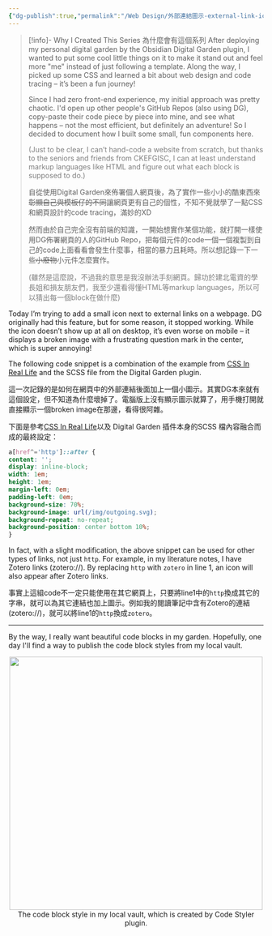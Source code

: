 ```yaml
---
{"dg-publish":true,"permalink":"/Web Design/外部連結圖示-external-link-icon/","title":"Append icons to external links 外部連結圖示","noteIcon":"1","created":"2024-09-14T18:39:24.263+08:00","updated":"2024-09-16T00:51:58.066+08:00"}
---
```



> [!info]- Why I Created This Series 為什麼會有這個系列
> After deploying my personal digital garden by the Obsidian Digital Garden plugin, I wanted to put some cool little things on it to make it stand out and feel more "me" instead of just following a template. Along the way, I picked up some CSS and learned a bit about web design and code tracing – it’s been a fun journey!
> 
> Since I had zero front-end experience, my initial approach was pretty chaotic. I'd open up other people's GitHub Repos (also using DG), copy-paste their code piece by piece into mine, and see what happens – not the most efficient, but definitely an adventure! So I decided to document how I built some small, fun components here.
> 
> <font color="#7f7f7f">(Just to be clear, I can’t hand-code a website from scratch, but thanks to the seniors and friends from CKEFGISC, I can at least understand markup languages like HTML and figure out what each block is supposed to do.)</font>
> 
> 自從使用Digital Garden來佈署個人網頁後，為了實作一些小小的酷東西來~~彰顯自己與模板仔的不同~~讓網頁更有自己的個性，不知不覺就學了一點CSS和網頁設計的code tracing，滿妙的XD
> 
> 然而由於自己完全沒有前端的知識，一開始想實作某個功能，就打開一樣使用DG佈署網頁的人的GitHub Repo，把每個元件的code一個一個複製到自己的code上面看看會發生什麼事，相當的暴力且耗時。所以想記錄一下一些~~小廢物~~小元件怎麼實作。
> 
> <font color="#7f7f7f">(雖然是這麼說，不過我的意思是我沒辦法手刻網頁。歸功於建北電資的學長姐和損友朋友們，我至少還看得懂HTML等markup languages，所以可以猜出每一個block在做什麼)</font>

Today I’m trying to add a small icon next to external links on a webpage. DG originally had this feature, but for some reason, it stopped working. While the icon doesn’t show up at all on desktop, it’s even worse on mobile – it displays a broken image with a frustrating question mark in the center, which is super annoying!

The following code snippet is a combination of the example from [CSS In Real Life](https://css-irl.info/styling-external-links-with-attribute-selectors) and the SCSS file from the Digital Garden plugin.

這一次記錄的是如何在網頁中的外部連結後面加上一個小圖示。其實DG本來就有這個設定，但不知道為什麼壞掉了。電腦版上沒有顯示圖示就算了，用手機打開就直接顯示一個broken image在那邊，看得很阿雜。

下面是參考[CSS In Real Life](https://css-irl.info/styling-external-links-with-attribute-selectors)以及 Digital Garden 插件本身的SCSS 檔內容融合而成的最終設定：

```scss
a[href^='http']::after {
content: '';
display: inline-block;
width: 1em;
height: 1em;
margin-left: 0em;
padding-left: 0em;
background-size: 70%;
background-image: url(/img/outgoing.svg);
background-repeat: no-repeat;
background-position: center bottom 10%;
}
```

In fact, with a slight modification, the above snippet can be used for other types of links, not just `http`. For example, in my literature notes, I have Zotero links (zotero://). By replacing `http` with `zotero` in line 1, an icon will also appear after Zotero links.

事實上這組code不一定只能使用在其它網頁上，只要將line1中的`http`換成其它的字串，就可以為其它連結也加上圖示。例如我的閱讀筆記中含有Zotero的連結(zotero://)，就可以將line1的`http`換成`zotero`。

---

By the way, I really want beautiful code blocks in my garden. Hopefully, one day I'll find a way to publish the code block styles from my local vault.

<center>
<img width=500 src="https://imgur.com/ZFElAHT.jpeg">
</center>
<center>The code block style in my local vault, which is created by Code Styler plugin.</center>
